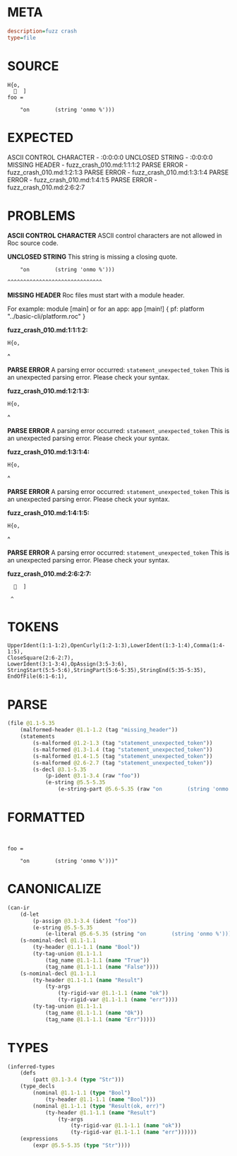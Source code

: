 # META
~~~ini
description=fuzz crash
type=file
~~~
# SOURCE
~~~roc
H{o,
    ]
foo =

    "on        (string 'onmo %')))
~~~
# EXPECTED
ASCII CONTROL CHARACTER - :0:0:0:0
UNCLOSED STRING - :0:0:0:0
MISSING HEADER - fuzz_crash_010.md:1:1:1:2
PARSE ERROR - fuzz_crash_010.md:1:2:1:3
PARSE ERROR - fuzz_crash_010.md:1:3:1:4
PARSE ERROR - fuzz_crash_010.md:1:4:1:5
PARSE ERROR - fuzz_crash_010.md:2:6:2:7
# PROBLEMS
**ASCII CONTROL CHARACTER**
ASCII control characters are not allowed in Roc source code.



**UNCLOSED STRING**
This string is missing a closing quote.

```roc
    "on        (string 'onmo %')))
```
    ^^^^^^^^^^^^^^^^^^^^^^^^^^^^^^


**MISSING HEADER**
Roc files must start with a module header.

For example:
        module [main]
or for an app:
        app [main!] { pf: platform "../basic-cli/platform.roc" }

**fuzz_crash_010.md:1:1:1:2:**
```roc
H{o,
```
^


**PARSE ERROR**
A parsing error occurred: `statement_unexpected_token`
This is an unexpected parsing error. Please check your syntax.

**fuzz_crash_010.md:1:2:1:3:**
```roc
H{o,
```
 ^


**PARSE ERROR**
A parsing error occurred: `statement_unexpected_token`
This is an unexpected parsing error. Please check your syntax.

**fuzz_crash_010.md:1:3:1:4:**
```roc
H{o,
```
  ^


**PARSE ERROR**
A parsing error occurred: `statement_unexpected_token`
This is an unexpected parsing error. Please check your syntax.

**fuzz_crash_010.md:1:4:1:5:**
```roc
H{o,
```
   ^


**PARSE ERROR**
A parsing error occurred: `statement_unexpected_token`
This is an unexpected parsing error. Please check your syntax.

**fuzz_crash_010.md:2:6:2:7:**
```roc
    ]
```
     ^


# TOKENS
~~~zig
UpperIdent(1:1-1:2),OpenCurly(1:2-1:3),LowerIdent(1:3-1:4),Comma(1:4-1:5),
CloseSquare(2:6-2:7),
LowerIdent(3:1-3:4),OpAssign(3:5-3:6),
StringStart(5:5-5:6),StringPart(5:6-5:35),StringEnd(5:35-5:35),
EndOfFile(6:1-6:1),
~~~
# PARSE
~~~clojure
(file @1.1-5.35
	(malformed-header @1.1-1.2 (tag "missing_header"))
	(statements
		(s-malformed @1.2-1.3 (tag "statement_unexpected_token"))
		(s-malformed @1.3-1.4 (tag "statement_unexpected_token"))
		(s-malformed @1.4-1.5 (tag "statement_unexpected_token"))
		(s-malformed @2.6-2.7 (tag "statement_unexpected_token"))
		(s-decl @3.1-5.35
			(p-ident @3.1-3.4 (raw "foo"))
			(e-string @5.5-5.35
				(e-string-part @5.6-5.35 (raw "on        (string 'onmo %')))"))))))
~~~
# FORMATTED
~~~roc


foo = 

	"on        (string 'onmo %')))"
~~~
# CANONICALIZE
~~~clojure
(can-ir
	(d-let
		(p-assign @3.1-3.4 (ident "foo"))
		(e-string @5.5-5.35
			(e-literal @5.6-5.35 (string "on        (string 'onmo %')))"))))
	(s-nominal-decl @1.1-1.1
		(ty-header @1.1-1.1 (name "Bool"))
		(ty-tag-union @1.1-1.1
			(tag_name @1.1-1.1 (name "True"))
			(tag_name @1.1-1.1 (name "False"))))
	(s-nominal-decl @1.1-1.1
		(ty-header @1.1-1.1 (name "Result")
			(ty-args
				(ty-rigid-var @1.1-1.1 (name "ok"))
				(ty-rigid-var @1.1-1.1 (name "err"))))
		(ty-tag-union @1.1-1.1
			(tag_name @1.1-1.1 (name "Ok"))
			(tag_name @1.1-1.1 (name "Err")))))
~~~
# TYPES
~~~clojure
(inferred-types
	(defs
		(patt @3.1-3.4 (type "Str")))
	(type_decls
		(nominal @1.1-1.1 (type "Bool")
			(ty-header @1.1-1.1 (name "Bool")))
		(nominal @1.1-1.1 (type "Result(ok, err)")
			(ty-header @1.1-1.1 (name "Result")
				(ty-args
					(ty-rigid-var @1.1-1.1 (name "ok"))
					(ty-rigid-var @1.1-1.1 (name "err"))))))
	(expressions
		(expr @5.5-5.35 (type "Str"))))
~~~
